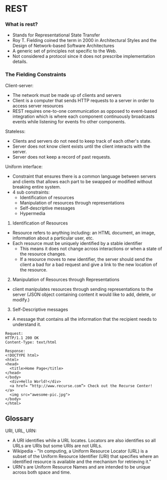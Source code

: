# REST
### What is rest?
+ Stands for Representational State Transfer
+ Roy T. Fielding coined the term in 2000 in Architectural Styles and the Design of Network-based Software Architectures
+ A generic set of principles not specific to the Web.
+ Not considered a protocol since it does not prescribe implementation details.
### The Fielding Constraints
Client-server:
+ The network must be made up of clients and servers
+ Client is a computer that sends HTTP requests to a server in order to access server resources
+ REST requires one-to-one communication as opposed to event-based integration which is where each component continuously broadcasts events while listening for events fro other components.

Stateless:
+ Clients and servers do not need to keep track of each other's state.
+ Server does not know client exists until the client interacts with the server.
+ Server does not keep a record of past requests.

Uniform interface:
+ Constraint that ensures there is a common language between servers and clients that allows each part to be swapped or modified without breaking entire system.
+ 4 sub constraints:
  + Identification of resources
  + Manipulation of resources through representations
  + Self-descriptive messages
  + Hypermedia

1. Identification of Resources
  + Resource refers to anything including: an HTML document, an image, information about a particular user, etc.
  + Each resource must be uniquely identified by a stable identifier
    + This means it does not change across interactions or when a state of the resource changes.
    + If a resource moves to new identifier, the server should send the client a bad for a bad request and give a link to the new location of the resource.
2. Manipulation of Resources through Representations
  + client manipulates resources through sending representations to the server (JSON object containing content it would like to add, delete, or modify.)
3. Self-Descriptive messages
  + A message that contains all the information that the recipient needs to understand it.
  ```
  Request:
  HTTP/1.1 200 OK
  Content-Type: text/html

Response:
<!DOCTYPE html>
<html>
  <head>
    <title>Home Page</title>
  </head>
  </body>
    <div>Hello World!</div>
    <a href= “http://www.recurse.com”> Check out the Recurse Center! </a>
    <img src="awesome-pic.jpg">
  </body>
</html>
```
  

  ## Glossary 

  URI, URL, URN:
  + A URI identifies while a URL locates. Locators are also identifies so all URLs are URIs but some URIs are not URLs.
  + Wikipedia - "In computing, a Uniform Resource Locator (URL) is a subset of the Uniform Resource Identifier (URI) that specifies where an identified resource is available and the mechanism for retrieving it."
  + URN's are Uniform Resource Names and are intended to be unique across both space and time.